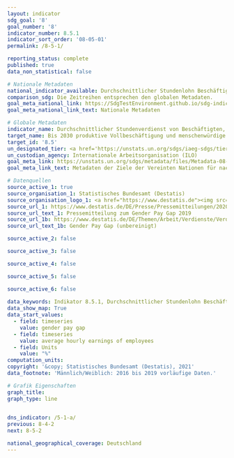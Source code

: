 ```yaml
---
layout: indicator    
sdg_goal: '8'    
goal_number: '8'    
indicator_number: 8.5.1    
indicator_sort_order: '08-05-01'    
permalink: /8-5-1/    

reporting_status: complete    
published: true    
data_non_statistical: false    

# Nationale Metadaten    
national_indicator_available: Durchschnittlicher Stundenlohn Beschäftigter <br> Verdienstabstand    
comparison_sdg: Die Zeitreihen entsprechen den globalen Metadaten.    
goal_meta_national_link: https://SdgTestEnvironment.github.io/sdg-indicators/public/MetaDe/8.5.1.pdf    
goal_meta_national_link_text: Nationale Metadaten    

# Globale Metadaten    
indicator_name: Durchschnittlicher Stundenverdienst von Beschäftigten, nach Geschlecht, Alter, Beruf und Menschen mit Behinderungen    
target_name: Bis 2030 produktive Vollbeschäftigung und menschenwürdige Arbeit für alle Frauen und Männer, einschließlich junger Menschen und Menschen mit Behinderungen, sowie gleiches Entgelt für gleichwertige Arbeit erreichen    
target_id: '8.5'    
un_designated_tier: <a href='https://unstats.un.org/sdgs/iaeg-sdgs/tier-classification/' title='Klicken Sie hier um weitere Informationen zur UN-Tier-Klassifikation zu erhalten.'>Tier II</a>    
un_custodian_agency: Internationale Arbeitsorganisation (ILO)    
goal_meta_link: https://unstats.un.org/sdgs/metadata/files/Metadata-08-05-01.pdf    
goal_meta_link_text: Metadaten der Ziele der Vereinten Nationen für nachhaltige Entwicklung    

# Datenquellen
source_active_1: true
source_organisation_1: Statistisches Bundesamt (Destatis)
source_organisation_logo_1: <a href="https://www.destatis.de"><img src="https://g205sdgs.github.io/sdg-indicators/public/OrgImgDe/destatis.png" alt="Logo destatis" style="height:60px; width:148px"/></a>
source_url_1: https://www.destatis.de/DE/Presse/Pressemitteilungen/2020/12/PD20_484_621.html
source_url_text_1: Pressemitteilung zum Gender Pay Gap 2019
source_url_1b: https://www.destatis.de/DE/Themen/Arbeit/Verdienste/Verdienste-Verdienstunterschiede/_inhalt.html
source_url_text_1b: Gender Pay Gap (unbereinigt)

source_active_2: false

source_active_3: false

source_active_4: false

source_active_5: false

source_active_6: false
    
data_keywords: Indikator 8.5.1, Durchschnittlicher Stundenlohn Beschäftigter, Verdienstabstand, Internationale Arbeitsorganisation (ILO)    
data_show_map: True    
data_start_values: 
  - field: timeseries
    value: gender pay gap
  - field: timeseries
    value: average hourly earnings of employees
  - field: Units
    value: "%"    
computation_units:     
copyright: '&copy; Statistisches Bundesamt (Destatis), 2021'    
data_footnote: 'Männlich/Weiblich: 2016 bis 2019 vorläufige Daten.'    

# Grafik Eigenschaften    
graph_title:     
graph_type: line    
    

dns_indicator: /5-1-a/
previous: 8-4-2    
next: 8-5-2    

national_geographical_coverage: Deutschland    
---
```


<span></span>